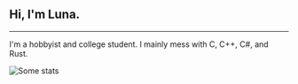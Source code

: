 ## Hi, I'm Luna.
---

I'm a hobbyist and college student. I mainly mess with C, C++, C#, and Rust.

![Some stats](https://github-readme-stats.vercel.app/api?username=LittleLunatic&show_icons=true&theme=radical)
